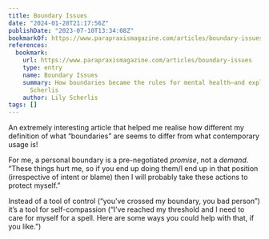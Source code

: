 ```yaml
---
title: Boundary Issues
date: "2024-01-28T21:17:56Z"
publishDate: "2023-07-10T13:34:08Z"
bookmarkOf: https://www.parapraxismagazine.com/articles/boundary-issues
references:
  bookmark:
    url: https://www.parapraxismagazine.com/articles/boundary-issues
    type: entry
    name: Boundary Issues
    summary: How boundaries became the rules for mental health—and explain everything    Lily
      Scherlis
    author: Lily Scherlis
tags: []
---
```


An extremely interesting article that helped me realise how different my definition of what “boundaries” are seems to differ from what contemporary usage is!

For me, a personal boundary is a pre-negotiated _promise_, not a _demand_. “These things hurt me, so if you end up doing them/I end up in that position (irrespective of intent or blame) then I will probably take these actions to protect myself.”

Instead of a tool of control (“you’ve crossed my boundary, you bad person”) it’s a tool for self-compassion (“I’ve reached my threshold and I need to care for myself for a spell. Here are some ways you could help with that, if you like.”)
